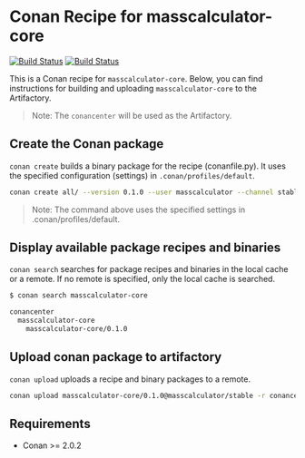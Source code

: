 # Conan Recipe for masscalculator-core

[![Build Status](https://jenkins.mergimhalimi.com/buildStatus/icon?job=conan-masscalculator-core%2Fmaster)](https://jenkins.mergimhalimi.com/job/conan-masscalculator-core/job/master/)
[![Build Status](https://github.com/MassCalculator/conan-masscalculator-core/workflows/CMake/badge.svg)](https://github.com/MassCalculator/conan-masscalculator-core/actions)

This is a Conan recipe for `masscalculator-core`. Below, you can find instructions for building and uploading `masscalculator-core` to the Artifactory.

> Note: The `conancenter` will be used as the Artifactory.

## Create the Conan package

`conan create` builds a binary package for the recipe (conanfile.py). It uses the specified configuration (settings) in `.conan/profiles/default`.

```bash
conan create all/ --version 0.1.0 --user masscalculator --channel stable --build missing
```

> Note: The command above uses the specified settings in .conan/profiles/default.

## Display available package recipes and binaries

`conan search` searches for package recipes and binaries in the local cache or a remote. If no remote is specified, only the local cache is searched.

```bash
$ conan search masscalculator-core

conancenter
  masscalculator-core
    masscalculator-core/0.1.0
```

## Upload conan package to artifactory

`conan upload` uploads a recipe and binary packages to a remote.

```bash
conan upload masscalculator-core/0.1.0@masscalculator/stable -r conancenter
```

## Requirements

- Conan >= 2.0.2
